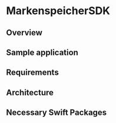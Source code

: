 # MarkenspeicherSDK

## Overview


## Sample application


## Requirements


## Architecture


## Necessary Swift Packages

